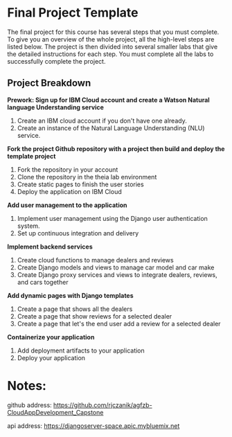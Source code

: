 # Final Project Template

The final project for this course has several steps that you must complete. To give you an overview of the whole project, all the high-level steps are listed below. The project is then divided into several smaller labs that give the detailed instructions for each step. You must complete all the labs to successfully complete the project.

## Project Breakdown

**Prework: Sign up for IBM Cloud account and create a Watson Natural language Understanding service**

1. Create an IBM cloud account if you don't have one already.
2. Create an instance of the Natural Language Understanding (NLU) service.

**Fork the project Github repository with a project then build and deploy the template project**

1. Fork the repository in your account
2. Clone the repository in the theia lab environment
3. Create static pages to finish the user stories
4. Deploy the application on IBM Cloud

**Add user management to the application**

1. Implement user management using the Django user authentication system.
2. Set up continuous integration and delivery

**Implement backend services**

1. Create cloud functions to manage dealers and reviews
2. Create Django models and views to manage car model and car make
3. Create Django proxy services and views to integrate dealers, reviews, and cars together

**Add dynamic pages with Django templates**

1. Create a page that shows all the dealers
2. Create a page that show reviews for a selected dealer
3. Create a page that let's the end user add a review for a selected dealer

**Containerize your application**

1. Add deployment artifacts to your application
2. Deploy your application

# Notes:

github address: <https://github.com/rjczanik/agfzb-CloudAppDevelopment_Capstone>

api address: <https://djangoserver-space.apic.mybluemix.net>
